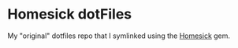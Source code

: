 # Homesick dotFiles

My "original" dotfiles repo that I symlinked using the [Homesick](https://github.com/technicalpickles/homesick) gem.
